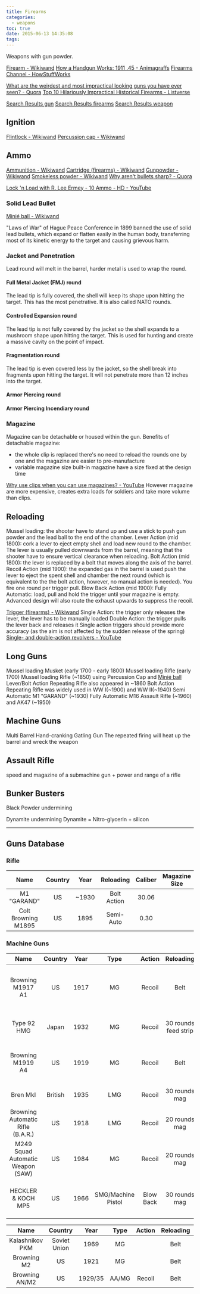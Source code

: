 ```yaml
---
title: Firearms
categories:
  - weapons
toc: true
date: 2015-06-13 14:35:08
tags:
---
```


Weapons with gun powder.

[Firearm - Wikiwand](https://www.wikiwand.com/en/Firearm)
[How a Handgun Works: 1911 .45 - Animagraffs](http://animagraffs.com/how-a-handgun-works-1911-45/)
[Firearms Channel - HowStuffWorks](http://science.howstuffworks.com/firearms-channel.htm)

[What are the weirdest and most impractical looking guns you have ever seen? - Quora](https://www.quora.com/What-are-the-weirdest-and-most-impractical-looking-guns-you-have-ever-seen)
[Top 10 Hilariously Impractical Historical Firearms - Listverse](http://listverse.com/2016/04/27/top-10-hilariously-impractical-historical-firearms/)

[Search Results gun](http://www.historynet.com/?s=gun)
[Search Results firearms](http://www.historynet.com/?s=firearms)
[Search Results weapon](http://www.historynet.com/?s=weapon)

## Ignition 

[Flintlock - Wikiwand](https://www.wikiwand.com/en/Flintlock)
[Percussion cap - Wikiwand](https://www.wikiwand.com/en/Percussion_cap)

## Ammo

[Ammunition - Wikiwand](https://www.wikiwand.com/en/Ammunition)
[Cartridge (firearms) - Wikiwand](https://www.wikiwand.com/en/Cartridge_(firearms))
[Gunpowder - Wikiwand](https://www.wikiwand.com/en/Gunpowder)
[Smokeless powder - Wikiwand](https://www.wikiwand.com/en/Smokeless_powder)
[Why aren't bullets sharp? - Quora](https://www.quora.com/Why-arent-bullets-sharp)

[Lock 'n Load with R. Lee Ermey - 10 Ammo - HD - YouTube](https://www.youtube.com/watch?v=t-1o7qrhokY)

### Solid Lead Bullet

[Minié ball - Wikiwand](https://www.wikiwand.com/en/Minié_ball)

"Laws of War" of Hague Peace Conference in 1899 banned the use of solid lead bullets, which expand or flatten easily in the human body, transferring most of its kinetic energy to the target and causing grievous harm. 

### Jacket and Penetration

Lead round will melt in the barrel, harder metal is used to wrap the round. 

#### Full Metal Jacket (FMJ) round

The lead tip is fully covered, the shell will keep its shape upon hitting the target. This has the most penetrative. It is also called NATO rounds.

#### Controlled Expansion round

The lead tip is not fully covered by the jacket so the shell expands to a mushroom shape upon hitting the target. This is used for hunting and create a massive cavity on the point of impact.

#### Fragmentation round

The lead tip is even covered less by the jacket, so the shell break into fragments upon hitting the target. It will not penetrate more than 12 inches into the target.

#### Armor Piercing round

#### Armor Piercing Incendiary round

### Magazine

Magazine can be detachable or housed within the gun.
Benefits of detachable magazine:
- the whole clip is replaced
  there's no need to reload the rounds one by one
  and the magazine are easier to pre-manufacture
- variable magazine size
  built-in magazine have a size fixed at the design time

[Why use clips when you can use magazines? - YouTube](https://www.youtube.com/watch?v=mjuEJjzon-g&index=4&list=PLzzh7AuEBkElHB4FeRDkq84YUNynOg-Y9)
However magazine are more expensive, creates extra loads for soldiers and take more volume than clips.

## Reloading

Mussel loading: the shooter have to stand up and use a stick to push gun powder and the lead ball to the end of the chamber.
Lever Action (mid 1800): cork a lever to eject empty shell and load new round to the chamber. The lever is usually pulled downwards from the barrel, meaning that the shooter have to ensure vertical clearance when reloading.
Bolt Action (mid 1800): the lever is replaced by a bolt that moves along the axis of the barrel.
Recoil Action (mid 1900): the expanded gas in the barrel is used push the lever to eject the spent shell and chamber the next round (which is equivalent to the the bolt action, however, no manual action is needed). You fire one round per trigger pull.
Blow Back Action (mid 1900):
Fully Automatic: load, pull and hold the trigger until your magazine is empty. Advanced design will also route the exhaust upwards to suppress the recoil.

[Trigger (firearms) - Wikiwand](http://www.wikiwand.com/en/Trigger_%28firearms%29)
Single Action: the trigger only releases the lever, the lever has to be manually loaded
Double Action: the trigger pulls the lever back and releases it
Single action triggers should provide more accuracy (as the aim is not affected by the sudden release of the spring)
[Single- and double-action revolvers - YouTube](https://www.youtube.com/watch?v=dggcZeGbVvo)

## Long Guns

Mussel loading Musket (early 1700 - early 1800)
Mussel loading Rifle (early 1700)
Mussel loading Rifle (~1850) using Percussion Cap and [Minié ball](https://www.wikiwand.com/en/Mini%C3%A9_ball)
Lever/Bolt Action Repeating Rifle also appeared in ~1860
Bolt Action Repeating Rifle was widely used in WW I(~1900) and WW II(~1940)
Semi Automatic M1 "GARAND" (~1930)
Fully Automatic M16 Assault Rifle (~1960) and AK47 (~1950)

## Machine Guns

Multi Barrel Hand-cranking Gatling Gun 
The repeated firing will heat up the barrel and wreck the weapon

## Assault Rifle

speed and magazine of a submachine gun + power and range of a rifle

## Bunker Busters

Black Powder undermining

Dynamite undermining
Dynamite = Nitro-glycerin + silicon

---

## Guns Database

### Rifle

Name                | Country   | Year   | Reloading   | Caliber   | Magazine Size   
:----------:        | :-------: | :----: | :---------: | :-------: | :-------------: 
M1 "GARAND"         | US        | ~1930  | Bolt Action | 30.06     |                 
Colt Browning M1895 | US        | 1895   | Semi-Auto   | 0.30      |                 

### Machine Guns

Name                              | Country   | Year   | Type               | Action    | Reloading            | Caliber     | Remark
:----------:                      | :-------: | :----: | :----:             | :------:  | :---------:          | :-------:   | :------:
Browning M1917 A1                 | US        | 1917   | MG                 | Recoil    | Belt                 | .30         | stationary, water cooling, used in WW II and Korean War 
Type 92 HMG                       | Japan     | 1932   | MG                 | Recoil    | 30 rounds feed strip | 7.7mm       | stationary, accurate defensive weapon                   
Browning M1919 A4                 | US        | 1919   | MG                 | Recoil    | Belt                 | .30         | used in WW II, especially in the Pacific                
Bren MkI                          | British   | 1935   | LMG                | Recoil    | 30 rounds mag        | .030        | Replaceable Barrel, used up to 80s                      
Browning Automatic Rifle (B.A.R.) | US        | 1918   | LMG                | Recoil    | 20 rounds mag        | 0.30        |                                                         
M249 Squad Automatic Weapon (SAW) | US        | 1984   | MG                 | Recoil    | 20 rounds mag        | 5.56mm NATO | Replaceable barrel                                      
HECKLER & KOCH MP5                | US        | 1966   | SMG/Machine Pistol | Blow Back | 30 rounds mag        | 9mm pistol  | 3 modes (Full Auto, Burst, Semi Auto), short range      

Name            | Country      | Year    | Type   | Action   | Reloading   | Ammo    | Remark             
:----------:    | :-------:    | :----:  | :----: | :------: | :---------: | :----:  | :------:           
Kalashnikov PKM | Soviet Union | 1969    | MG     |          | Belt        | 7.62mm  | Replaceable barrel 
Browning M2     | US           | 1921    | MG     |          | Belt        | .50     |                    
Browning AN/M2  | US           | 1929/35 | AA/MG  | Recoil   | Belt        | .30/.50 |                    
